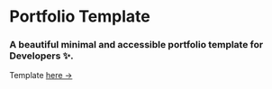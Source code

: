 # Portfolio Template

### A beautiful minimal and accessible portfolio template for Developers ✨.

Template [here &rarr;](https://github.com/nisarhassan12/portfolio-template)
